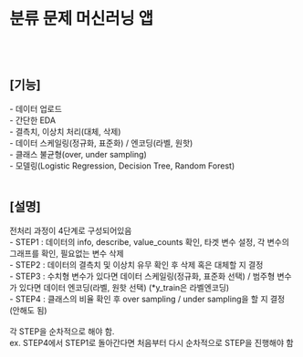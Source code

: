 <h1>분류 문제 머신러닝 앱</h1> <br>
<br>
<h2>[기능]</h2>
- 데이터 업로드<br>
- 간단한 EDA<br>
- 결측치, 이상치 처리(대체, 삭제)<br>
- 데이터 스케일링(정규화, 표준화) / 엔코딩(라벨, 원핫)<br>
- 클래스 불균형(over, under sampling)<br>
- 모델링(Logistic Regression, Decision Tree, Random Forest)<br>
<br>
<h2>[설명]</h2>
전처리 과정이 4단계로 구성되어있음<br>
- STEP1 : 데이터의 info, describe, value_counts 확인, 타겟 변수 설정, 각 변수의 그래프를 확인, 필요없는 변수 삭제<br>
- STEP2 : 데이터의 결측치 및 이상치 유무 확인 후 삭제 혹은 대체할 지 결정<br>
- STEP3 : 수치형 변수가 있다면 데이터 스케일링(정규화, 표준화 선택) / 범주형 변수가 있다면 데이터 엔코딩(라벨, 원핫 선택) (*y_train은 라벨엔코딩)<br>
- STEP4 : 클래스의 비율 확인 후 over sampling / under sampling을 할 지 결정 (안해도 됨)<br>
<br>
각 STEP을 순차적으로 해야 함.
<br>
ex. STEP4에서 STEP1로 돌아간다면 처음부터 다시 순차적으로 STEP을 진행해야 함
